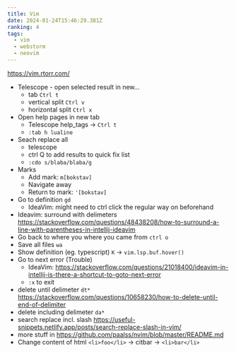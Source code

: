```yaml
---
title: Vim
date: 2024-01-24T15:46:29.381Z
ranking: 4
tags:
  - vim
  - webstorm
  - neovim
---
```

<https://vim.rtorr.com/>

- Telescope - open selected result in new...
  - tab `Ctrl t`
  - vertical split `Ctrl v`
  - horizontal split `Ctrl x`
- Open help pages in new tab
  - Telescope help_tags -> `Ctrl t`
  - `:tab h lualine`
- Seach replace all
  - telescope
  - ctrl Q to add results to quick fix list
  - `:cdo s/blaba/blaba/g`
- Marks
  - Add mark: `m[bokstav]`
  - Navigate away
  - Return to mark: `'[bokstav]`
- Go to definition `gd`
  - IdeaVim: might need to ctrl click the regular way on beforehand
- Ideavim: surround with delimeters <https://stackoverflow.com/questions/48438208/how-to-surround-a-line-with-parentheses-in-intellij-ideavim>
- Go back to where you where you came from `ctrl o`
- Save all files `wa`
- Show definition (eg. typescript) `K` -> `vim.lsp.buf.hover()`
- Go to next error (Trouble)
  - IdeaVim: <https://stackoverflow.com/questions/21018400/ideavim-in-intellij-is-there-a-shortcut-to-goto-next-error>
  - `:x` to exit
- delete until delimeter `dt*` https://stackoverflow.com/questions/10658230/how-to-delete-until-end-of-delimiter
- delete including delimeter `da*`
- search replace incl. slash <https://useful-snippets.netlify.app/posts/search-replace-slash-in-vim/>
- more stuff in <https://github.com/paalss/nvim/blob/master/README.md>
- Change content of html `<li>foo</li>` -> citbar -> `<li>bar</li>`
